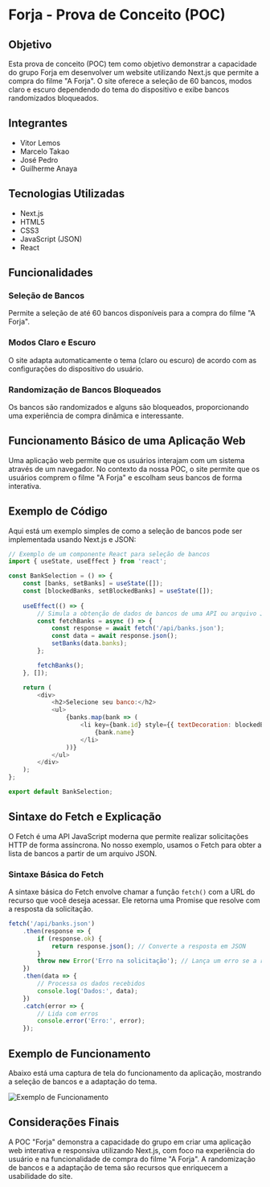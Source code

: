 # Forja - Prova de Conceito (POC)

## Objetivo
Esta prova de conceito (POC) tem como objetivo demonstrar a capacidade do grupo Forja em desenvolver um website utilizando Next.js que permite a compra do filme "A Forja". O site oferece a seleção de 60 bancos, modos claro e escuro dependendo do tema do dispositivo e exibe bancos randomizados bloqueados.

## Integrantes
- Vitor Lemos
- Marcelo Takao
- José Pedro
- Guilherme Anaya

## Tecnologias Utilizadas
- Next.js
- HTML5
- CSS3
- JavaScript (JSON)
- React

## Funcionalidades

### Seleção de Bancos
Permite a seleção de até 60 bancos disponíveis para a compra do filme "A Forja".

### Modos Claro e Escuro
O site adapta automaticamente o tema (claro ou escuro) de acordo com as configurações do dispositivo do usuário.

### Randomização de Bancos Bloqueados
Os bancos são randomizados e alguns são bloqueados, proporcionando uma experiência de compra dinâmica e interessante.

## Funcionamento Básico de uma Aplicação Web
Uma aplicação web permite que os usuários interajam com um sistema através de um navegador. No contexto da nossa POC, o site permite que os usuários comprem o filme "A Forja" e escolham seus bancos de forma interativa.

## Exemplo de Código
Aqui está um exemplo simples de como a seleção de bancos pode ser implementada usando Next.js e JSON:

```javascript
// Exemplo de um componente React para seleção de bancos
import { useState, useEffect } from 'react';

const BankSelection = () => {
    const [banks, setBanks] = useState([]);
    const [blockedBanks, setBlockedBanks] = useState([]);
    
    useEffect(() => {
        // Simula a obtenção de dados de bancos de uma API ou arquivo JSON
        const fetchBanks = async () => {
            const response = await fetch('/api/banks.json');
            const data = await response.json();
            setBanks(data.banks);
        };

        fetchBanks();
    }, []);

    return (
        <div>
            <h2>Selecione seu banco:</h2>
            <ul>
                {banks.map(bank => (
                    <li key={bank.id} style={{ textDecoration: blockedBanks.includes(bank.id) ? 'line-through' : 'none' }}>
                        {bank.name}
                    </li>
                ))}
            </ul>
        </div>
    );
};

export default BankSelection;
```

## Sintaxe do Fetch e Explicação
O Fetch é uma API JavaScript moderna que permite realizar solicitações HTTP de forma assíncrona. No nosso exemplo, usamos o Fetch para obter a lista de bancos a partir de um arquivo JSON.

### Sintaxe Básica do Fetch
A sintaxe básica do Fetch envolve chamar a função `fetch()` com a URL do recurso que você deseja acessar. Ele retorna uma Promise que resolve com a resposta da solicitação.

```javascript
fetch('/api/banks.json')
    .then(response => {
        if (response.ok) {
            return response.json(); // Converte a resposta em JSON
        }
        throw new Error('Erro na solicitação'); // Lança um erro se a resposta não for bem-sucedida
    })
    .then(data => {
        // Processa os dados recebidos
        console.log('Dados:', data);
    })
    .catch(error => {
        // Lida com erros
        console.error('Erro:', error);
    });
```

## Exemplo de Funcionamento
Abaixo está uma captura de tela do funcionamento da aplicação, mostrando a seleção de bancos e a adaptação do tema.

![Exemplo de Funcionamento](link-da-imagem)

## Considerações Finais
A POC "Forja" demonstra a capacidade do grupo em criar uma aplicação web interativa e responsiva utilizando Next.js, com foco na experiência do usuário e na funcionalidade de compra do filme "A Forja". A randomização de bancos e a adaptação de tema são recursos que enriquecem a usabilidade do site. 